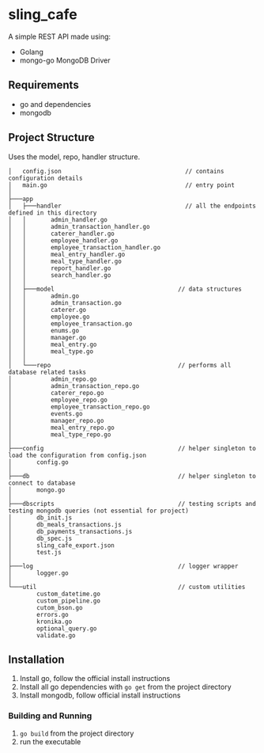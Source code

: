 # sling_cafe 

A simple REST API made using:
* Golang
* mongo-go MongoDB Driver

## Requirements
- go and dependencies
- mongodb

## Project Structure

Uses the model, repo, handler structure.

```
│   config.json                                   // contains configuration details
│   main.go                                       // entry point
│
├───app                                           
│   ├───handler                                   // all the endpoints defined in this directory
│   │       admin_handler.go
│   │       admin_transaction_handler.go
│   │       caterer_handler.go
│   │       employee_handler.go
│   │       employee_transaction_handler.go
│   │       meal_entry_handler.go
│   │       meal_type_handler.go
│   │       report_handler.go
│   │       search_handler.go
│   │
│   ├───model                                   // data structures
│   │       admin.go
│   │       admin_transaction.go
│   │       caterer.go
│   │       employee.go
│   │       employee_transaction.go
│   │       enums.go
│   │       manager.go
│   │       meal_entry.go
│   │       meal_type.go
│   │
│   └───repo                                    // performs all database related tasks
│           admin_repo.go
│           admin_transaction_repo.go
│           caterer_repo.go
│           employee_repo.go
│           employee_transaction_repo.go
│           events.go
│           manager_repo.go
│           meal_entry_repo.go
│           meal_type_repo.go
│
├───config                                      // helper singleton to load the configuration from config.json
│       config.go
│
├───db                                          // helper singleton to connect to database
│       mongo.go
│
├───dbscripts                                   // testing scripts and testing mongodb queries (not essential for project)
│       db_init.js
│       db_meals_transactions.js
│       db_payments_transactions.js
│       db_spec.js
│       sling_cafe_export.json
│       test.js
│
├───log                                         // logger wrapper
│       logger.go
│
└───util                                        // custom utilities
        custom_datetime.go
        custom_pipeline.go
        cutom_bson.go
        errors.go
        kronika.go
        optional_query.go
        validate.go
```

## Installation

1. Install go, follow the official install instructions
2. Install all go dependencies with `go get` from the project directory
3. Install mongodb, follow official install instructions

### Building and Running
1. `go build` from the project directory
2. run the executable


  
